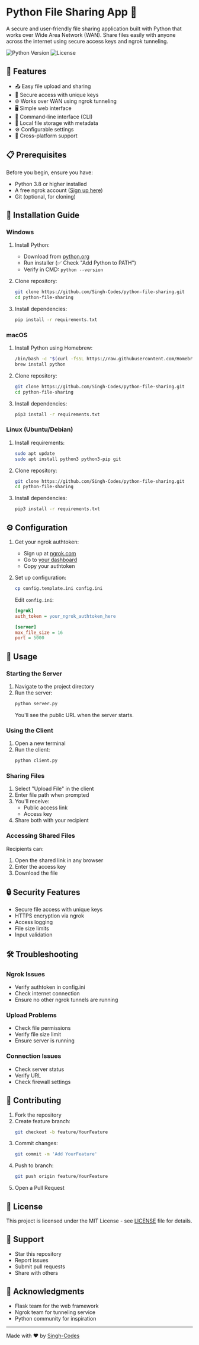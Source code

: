 # Python File Sharing App 🚀

A secure and user-friendly file sharing application built with Python that works over Wide Area Network (WAN). Share files easily with anyone across the internet using secure access keys and ngrok tunneling.

![Python Version](https://img.shields.io/badge/python-3.8%2B-blue)
![License](https://img.shields.io/badge/license-MIT-green)

## 🌟 Features

- 📤 Easy file upload and sharing
- 🔐 Secure access with unique keys
- 🌐 Works over WAN using ngrok tunneling
- 🖥️ Simple web interface
- 📱 Command-line interface (CLI)
- 💾 Local file storage with metadata
- ⚙️ Configurable settings
- 🔄 Cross-platform support

## 📋 Prerequisites

Before you begin, ensure you have:
- Python 3.8 or higher installed
- A free ngrok account ([Sign up here](https://ngrok.com/))
- Git (optional, for cloning)

## 🔧 Installation Guide

### Windows

1. Install Python:
   - Download from [python.org](https://python.org)
   - Run installer (✅ Check "Add Python to PATH")
   - Verify in CMD: `python --version`

2. Clone repository:
   ```bash
   git clone https://github.com/Singh-Codes/python-file-sharing.git
   cd python-file-sharing
   ```

3. Install dependencies:
   ```bash
   pip install -r requirements.txt
   ```

### macOS

1. Install Python using Homebrew:
   ```bash
   /bin/bash -c "$(curl -fsSL https://raw.githubusercontent.com/Homebrew/install/HEAD/install.sh)"
   brew install python
   ```

2. Clone repository:
   ```bash
   git clone https://github.com/Singh-Codes/python-file-sharing.git
   cd python-file-sharing
   ```

3. Install dependencies:
   ```bash
   pip3 install -r requirements.txt
   ```

### Linux (Ubuntu/Debian)

1. Install requirements:
   ```bash
   sudo apt update
   sudo apt install python3 python3-pip git
   ```

2. Clone repository:
   ```bash
   git clone https://github.com/Singh-Codes/python-file-sharing.git
   cd python-file-sharing
   ```

3. Install dependencies:
   ```bash
   pip3 install -r requirements.txt
   ```

## ⚙️ Configuration

1. Get your ngrok authtoken:
   - Sign up at [ngrok.com](https://ngrok.com)
   - Go to [your dashboard](https://dashboard.ngrok.com/get-started/your-authtoken)
   - Copy your authtoken

2. Set up configuration:
   ```bash
   cp config.template.ini config.ini
   ```
   Edit `config.ini`:
   ```ini
   [ngrok]
   auth_token = your_ngrok_authtoken_here

   [server]
   max_file_size = 16
   port = 5000
   ```

## 🚀 Usage

### Starting the Server

1. Navigate to the project directory
2. Run the server:
   ```bash
   python server.py
   ```
   You'll see the public URL when the server starts.

### Using the Client

1. Open a new terminal
2. Run the client:
   ```bash
   python client.py
   ```

### Sharing Files

1. Select "Upload File" in the client
2. Enter file path when prompted
3. You'll receive:
   - Public access link
   - Access key
4. Share both with your recipient

### Accessing Shared Files

Recipients can:
1. Open the shared link in any browser
2. Enter the access key
3. Download the file

## 🔒 Security Features

- Secure file access with unique keys
- HTTPS encryption via ngrok
- Access logging
- File size limits
- Input validation

## 🛠️ Troubleshooting

### Ngrok Issues
- Verify authtoken in config.ini
- Check internet connection
- Ensure no other ngrok tunnels are running

### Upload Problems
- Check file permissions
- Verify file size limit
- Ensure server is running

### Connection Issues
- Check server status
- Verify URL
- Check firewall settings

## 📝 Contributing

1. Fork the repository
2. Create feature branch:
   ```bash
   git checkout -b feature/YourFeature
   ```
3. Commit changes:
   ```bash
   git commit -m 'Add YourFeature'
   ```
4. Push to branch:
   ```bash
   git push origin feature/YourFeature
   ```
5. Open a Pull Request

## 📄 License

This project is licensed under the MIT License - see [LICENSE](LICENSE) file for details.

## 🤝 Support

- Star this repository
- Report issues
- Submit pull requests
- Share with others

## 🙏 Acknowledgments

- Flask team for the web framework
- Ngrok team for tunneling service
- Python community for inspiration

---
Made with ❤️ by [Singh-Codes](https://github.com/Singh-Codes)
